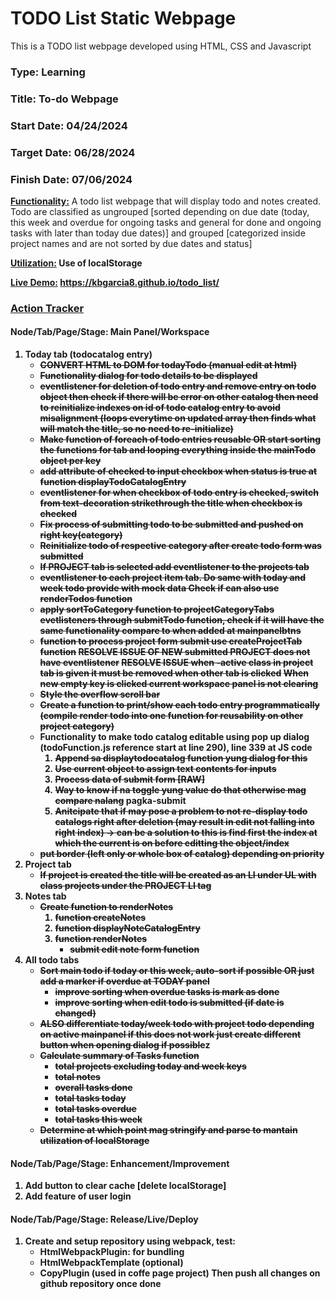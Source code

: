 # TODO List Static Webpage
This is a TODO list webpage developed using HTML, CSS and Javascript
### Type: Learning
### Title: To-do Webpage
### Start Date: 04/24/2024
### Target Date: 06/28/2024
### Finish Date: 07/06/2024

<u><b>Functionality:</u></b> A todo list webpage that will display todo and notes created. Todo are classified as ungrouped [sorted depending on due date (today, this week and overdue for ongoing tasks and general for done and ongoing tasks with later than today due dates)] and grouped [categorized inside project names and are not sorted by due dates and status]

<u><b>Utilization:</u><b> Use of localStorage

<u><b>Live Demo:</u></b> https://kbgarcia8.github.io/todo_list/

### <u>Action Tracker</u>

#### Node/Tab/Page/Stage: Main Panel/Workspace
1. Today tab (todocatalog entry)
    - <s>CONVERT HTML to DOM for todayTodo (manual edit at html)</s>
    - <s>Functionality dialog for todo details to be displayed</s>
    - <s>eventlistener for deletion of todo entry and remove entry on todo object then check if there will be error on other catalog then need to reinitialize indexes on id of todo catalog entry to avoid misalignment (loops everytime on updated array then finds what will match the title, so no need to re-initialize)</s>
    - <s>Make function of foreach of todo entries reusable OR start sorting the functions for tab and looping everything inside the mainTodo object per key</s>
    - <s>add attribute of checked to input checkbox when status is true at function displayTodoCatalogEntry</s>
    - <s>eventlistener for when checkbox of todo entry is checked, switch from text-decoration strikethrough the title when checkbox is checked</s>
    - <s>Fix process of submitting todo to be submitted and pushed on right key(category)</s>
    - <s>Reinitialize todo of respective category after create todo form was submitted</s>
    - <s>If PROJECT tab is selected add eventlistener to the projects tab</s>
    - <s>eventlistener to each project item tab. Do same with today and week todo provide with mock data
    Check if can also use renderTodos function</s>
    - <s>apply sortToCategory function to projectCategoryTabs evetlisteners through submitTodo function, check if it will have the same functionality compare to when added at mainpanelbtns</s>
    - <s>function to process project form submit use createProjectTab function</s>
      <s>RESOLVE ISSUE OF NEW submitted PROJECT does not have eventlistener</s>
      <s>RESOLVE ISSUE when -active class in project tab is given it must be removed when other tab is clicked</s>
      <s>When new empty key is clicked current workspace panel is not clearing</s>
    - <s>Style the overflow scroll bar</s>
    - <s>Create a function to print/show each todo entry programmatically (compile render todo into one function for reusability on other project category)</s>
    - <b>Functionality to make todo catalog editable using pop up dialog (todoFunction.js reference start at line 290), line 339 at JS code</b>
        1. <s>Append sa displaytodocatalog function yung dialog for this</s>
        2. <s>Use current object to assign text contents for inputs</s>
        3. <s>Process data of submit form [RAW]</s>
        4. <s>Way to know if na toggle yung value do that otherwise mag compare nalang</s>
            pagka-submit
        5. <s>Anitcipate that if may pose a problem to not re-display todo catalogs right after deletion
            (may result in edit not falling into right index) -> can be a solution to this is find first the index
            at which the current is on before editting the object/index</s>
    - <s>put border (left only or whole box of catalog) depending on priority</s>
2. Project tab
    - <s>If project is created the title will be created as an LI under UL with class projects under the PROJECT LI tag</s>
3. Notes tab
    - <s>Create function to renderNotes</s>
        1. <s>function createNotes</s>
        2. <s>function displayNoteCatalogEntry</s>
        3. <s>function renderNotes</s>
            - <s>submit edit note form function</s>
3. All todo tabs
    - <s>Sort main todo if today or this week, auto-sort if possible OR just add a marker if overdue at TODAY panel</s>
        - <s>improve sorting when overdue tasks is mark as done</s>
        - <s>improve sorting when edit todo is submitted (if date is changed)</s>
    - <s>ALSO differentiate today/week todo with project todo depending on active mainpanel if this does not work just create different button when opening dialog if possible</s>z
    - <s>Calculate summary of Tasks function</s>
        - <s>total projects excluding today and week keys</s>
        - <s>total notes</s>
        - <s>overall tasks done</s>
        - <s>total tasks today</s>
        - <s>total tasks overdue</s>
        - <s>total tasks this week</s>
    - <s>Determine at which point mag stringify and parse to mantain utilization of localStorage</s>

#### Node/Tab/Page/Stage: Enhancement/Improvement
1. Add button to clear cache [delete localStorage]
2. Add feature of user login

#### Node/Tab/Page/Stage: Release/Live/Deploy
1. Create and setup repository using webpack, test:
    - HtmlWebpackPlugin: for bundling
    - HtmlWebpackTemplate (optional)
    - CopyPlugin (used in coffe page project)
    Then push all changes on github repository once done
